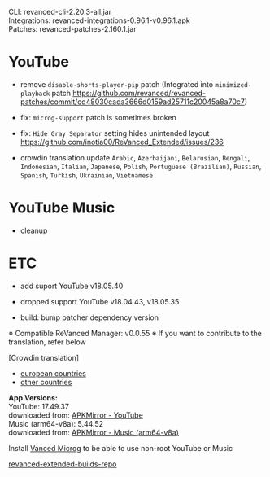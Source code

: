 CLI: revanced-cli-2.20.3-all.jar  
Integrations: revanced-integrations-0.96.1-v0.96.1.apk  
Patches: revanced-patches-2.160.1.jar  

YouTube
==
- remove `disable-shorts-player-pip` patch (Integrated into `minimized-playback` patch https://github.com/revanced/revanced-patches/commit/cd48030cada3666d0159ad25711c20045a8a70c7)
- fix: `microg-support` patch is sometimes broken
- fix: `Hide Gray Separator` setting hides unintended layout https://github.com/inotia00/ReVanced_Extended/issues/236

- crowdin translation update
`Arabic`, `Azerbaijani`, `Belarusian`, `Bengali`, `Indonesian`, `Italian`, `Japanese`, `Polish`, `Portuguese (Brazilian)`, `Russian`, `Spanish`, `Turkish`, `Ukrainian`, `Vietnamese`

YouTube Music
==
- cleanup

ETC
==
- add suport YouTube v18.05.40
- dropped support YouTube v18.04.43, v18.05.35

- build: bump patcher dependency version

※ Compatible ReVanced Manager: v0.0.55
※ If you want to contribute to the translation, refer below

[Crowdin translation]
- [european countries](https://crowdin.com/project/revancedextendedeu)
- [other countries](https://crowdin.com/project/revancedextended)
  
**App Versions:**  
YouTube: 17.49.37  
downloaded from: [APKMirror - YouTube](https://www.apkmirror.com/apk/google-inc/youtube/youtube-17-49-37-release/youtube-17-49-37-2-android-apk-download/)  
Music (arm64-v8a): 5.44.52  
downloaded from: [APKMirror - Music (arm64-v8a)](https://www.apkmirror.com/apk/google-inc/youtube-music/youtube-music-5-44-52-release/youtube-music-5-44-52-android-apk-download/)  

Install [Vanced Microg](https://github.com/inotia00/VancedMicroG/releases) to be able to use non-root YouTube or Music  

[revanced-extended-builds-repo](https://github.com/E85Addict/revanced-extended-builds)  
